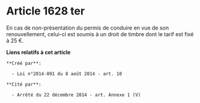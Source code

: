 # Article 1628 ter

En cas de non-présentation du permis de conduire en vue de son renouvellement, celui-ci est soumis à un droit de timbre dont
le tarif est fixé à 25 €.

**Liens relatifs à cet article**

	**Créé par**:

	  - Loi n°2014-891 du 8 août 2014 - art. 10

	**Cité par**:

	  - Arrêté du 22 décembre 2014 - art. Annexe 1 (V)
